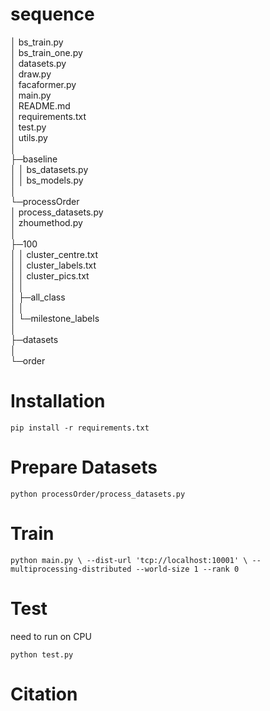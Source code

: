 # sequence
             
│  bs_train.py  
│  bs_train_one.py  
│  datasets.py  
│  draw.py  
│  facaformer.py  
│  main.py  
│  README.md  
│  requirements.txt  
│  test.py  
│  utils.py  
│  
├─baseline  
│  │  bs_datasets.py  
│  │  bs_models.py  
│  
└─processOrder  
   │  process_datasets.py  
   │  zhoumethod.py  
   │  
   ├─100  
   │  │  cluster_centre.txt  
   │  │  cluster_labels.txt  
   │  │  cluster_pics.txt  
   │  │  
   │  ├─all_class  
   │  │  
   │  └─milestone_labels  
   │  
   ├─datasets  
   │  
   └─order

# Installation
`pip install -r requirements.txt`

# Prepare Datasets
`python processOrder/process_datasets.py`

# Train
`python main.py \
--dist-url 'tcp://localhost:10001' \
--multiprocessing-distributed --world-size 1 --rank 0`

# Test
need to run on CPU

`python test.py`

# Citation
